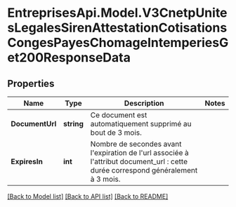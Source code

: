 # EntreprisesApi.Model.V3CnetpUnitesLegalesSirenAttestationCotisationsCongesPayesChomageIntemperiesGet200ResponseData

## Properties

Name | Type | Description | Notes
------------ | ------------- | ------------- | -------------
**DocumentUrl** | **string** | Ce document est automatiquement supprimé au bout de 3 mois. | 
**ExpiresIn** | **int** | Nombre de secondes avant l&#39;expiration de l&#39;url associée à l&#39;attribut document_url : cette durée correspond généralement à 3 mois. | 

[[Back to Model list]](../README.md#documentation-for-models) [[Back to API list]](../README.md#documentation-for-api-endpoints) [[Back to README]](../README.md)

